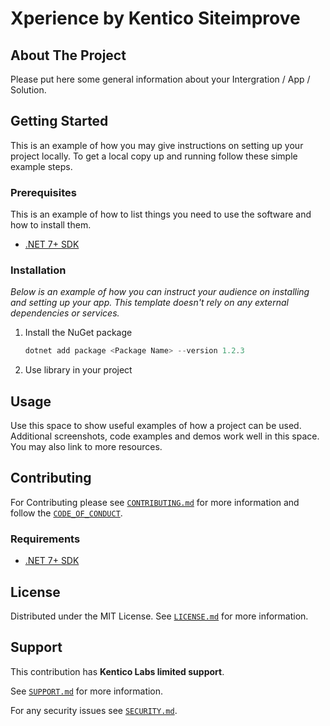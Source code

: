# Xperience by Kentico Siteimprove

<!-- ABOUT THE PROJECT -->
## About The Project

Please put here some general information about your Intergration / App / Solution.

<!-- GETTING STARTED -->
## Getting Started

This is an example of how you may give instructions on setting up your project locally.
To get a local copy up and running follow these simple example steps.

### Prerequisites

This is an example of how to list things you need to use the software and how to install them.

* [.NET 7+ SDK](https://dotnet.microsoft.com/en-us/download/dotnet/7.0)

### Installation

_Below is an example of how you can instruct your audience on installing and setting up your app. This template doesn't rely on any external dependencies or services._

1. Install the NuGet package

   ```powershell
   dotnet add package <Package Name> --version 1.2.3
   ```

1. Use library in your project

<!-- USAGE EXAMPLES -->
## Usage

Use this space to show useful examples of how a project can be used. Additional screenshots, code examples and demos work well in this space. You may also link to more resources.

<!-- CONTRIBUTING -->
## Contributing

For Contributing please see [`CONTRIBUTING.md`](https://github.com/Kentico/.github/blob/main/CONTRIBUTING.md) for more information and follow the [`CODE_OF_CONDUCT`](https://github.com/Kentico/.github/blob/main/CODE_OF_CONDUCT.md).

### Requirements

* [.NET 7+ SDK](https://dotnet.microsoft.com/en-us/download/dotnet/7.0)

<!-- LICENSE -->
## License

Distributed under the MIT License. See [`LICENSE.md`](./LICENSE.md) for more information.

<!-- SUPPORT -->
## Support

This contribution has **Kentico Labs limited support**.

See [`SUPPORT.md`](https://github.com/Kentico/.github/blob/main/SUPPORT.md#full-support) for more information.

For any security issues see [`SECURITY.md`](https://github.com/Kentico/.github/blob/main/SECURITY.md).
